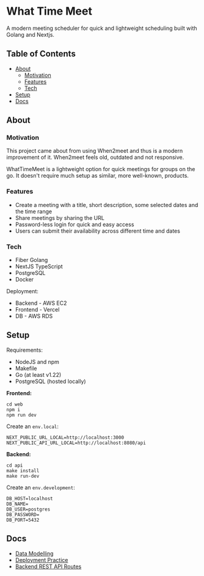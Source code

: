# What Time Meet

A modern meeting scheduler for quick and lightweight scheduling built with Golang and Nextjs.

## Table of Contents

- [About](#about)
  - [Motivation](#motivation)
  - [Features](#features)
  - [Tech](#tech)
- [Setup](#setup)
- [Docs](#docs)

## About

### Motivation

This project came about from using When2meet and thus is a modern improvement of it. When2meet feels old, outdated and not responsive.

WhatTimeMeet is a lightweight option for quick meetings for groups on the go.
It doesn't require much setup as similar, more well-known, products.

### Features

- Create a meeting with a title, short description, some selected dates and the time range
- Share meetings by sharing the URL
- Password-less login for quick and easy access
- Users can submit their availability across different time and dates

### Tech

- Fiber Golang
- NextJS TypeScript
- PostgreSQL
- Docker

Deployment:

- Backend - AWS EC2
- Frontend - Vercel
- DB - AWS RDS

## Setup

Requirements:

- NodeJS and npm
- Makefile
- Go (at least v1.22)
- PostgreSQL (hosted locally)

**Frontend:**

```
cd web
npm i
npm run dev
```

Create an `env.local`:

```
NEXT_PUBLIC_URL_LOCAL=http://localhost:3000
NEXT_PUBLIC_API_URL_LOCAL=http://localhost:8080/api
```

**Backend:**

```
cd api
make install
make run-dev
```

Create an `env.development`:

```
DB_HOST=localhost
DB_NAME=
DB_USER=postgres
DB_PASSWORD=
DB_PORT=5432
```

## Docs

- [Data Modelling](./docs/data-model.md)
- [Deployment Practice](./docs/deploy.md)
- [Backend REST API Routes](./docs/routes.md)
